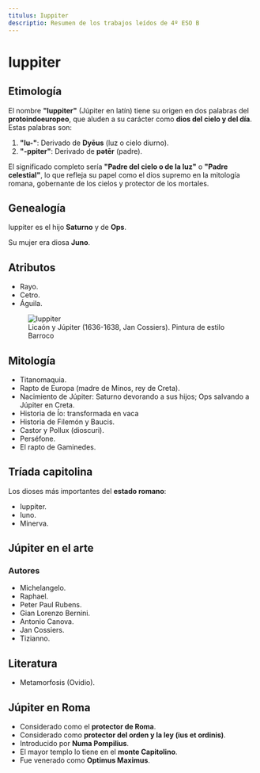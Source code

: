 ```yaml
---
titulus: Iuppiter
descriptio: Resumen de los trabajos leídos de 4º ESO B
---
```


# Iuppiter

## Etimología

El nombre **"Iuppiter"** (Júpiter en latín) tiene su origen en dos palabras del **protoindoeuropeo**, que aluden a su carácter como **dios del cielo y del día**. Estas palabras son:

1. **"Iu-"**: Derivado de **Dyēus** (luz o cielo diurno).
2. **"-ppiter"**: Derivado de **pətēr** (padre).

El significado completo sería **"Padre del cielo o de la luz"** o **"Padre celestial"**, lo que refleja su papel como el dios supremo en la mitología romana, gobernante de los cielos y protector de los mortales.

## Genealogía

Iuppiter es el hijo **Saturno** y de **Ops**.

Su mujer era diosa **Juno**.

## Atributos

- Rayo.
- Cetro.
- Águila.


<figure>
  <img class="w-3/4" src="https://res.cloudinary.com/dimvf1zl2/image/upload/v1730585940/latin/J%C3%BApiter_y_Lica%C3%B3n__jan_Cossiers_pxnuxw.jpg" alt="Iuppiter">
  <figcaption>Licaón y Júpiter (1636-1638, Jan Cossiers). Pintura de estilo Barroco</figcaption>
</figure>



## Mitología

- Titanomaquia.
- Rapto de Europa (madre de Minos,  rey de Creta).
- Nacimiento de Júpiter: Saturno devorando a sus hijos; Ops salvando a Júpiter en Creta.
- Historia de Ío: transformada en vaca
- Historia de Filemón y Baucis.
- Castor y Pollux (dioscuri).
- Perséfone.
- El rapto de Gaminedes.

## Tríada capitolina

Los dioses más importantes del **estado romano**:

- Iuppiter.
- Iuno.
- Minerva.

## Júpiter en el arte

### Autores

- Michelangelo.
- Raphael.
- Peter Paul Rubens.
- Gian Lorenzo Bernini.
- Antonio Canova.
- Jan Cossiers.
- Tizianno.

## Literatura

- Metamorfosis (Ovidio).

## Júpiter en Roma

- Considerado como el **protector de Roma**.
- Considerado como **protector del orden y la ley (ius et ordinis)**.
- Introducido por **Numa Pompilius**.
- El mayor templo lo tiene en el **monte Capitolino**.
- Fue venerado como **Optimus Maximus**.



